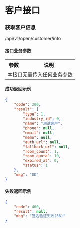 # 客户接口

### 获取客户信息
/api/v1/open/customer/info

#### 接口业务参数
<table width="100%">
    <tr>
      <th width="25%">参数</th>
      <th>说明</th>
    </tr>
    <tr>
      <td colspan="2">本接口无需传入任何业务参数</td>
    </tr>
</table>

#### 成功返回示例

```json
{
    "code": 200,
    "result": {
        "type": 1,
        "industry_id": 0,
        "name": "测试客户",
        "phone": null,
        "email": null,
        "memo": null,
        "auth_url": null,
        "fallback_url": null,
        "room_count": 1,
        "room_quota": 10,
        "expired_at": 0,
        "status": 1
    },
    "msg": "OK"
}
```

#### 失败返回示例

```json
{
    "code": 400,
    "result": null,
    "msg": "签名验证失败(56)"
}
```
